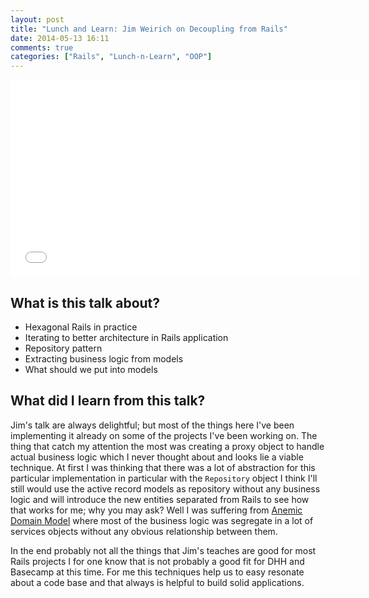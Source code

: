 ```yaml
---
layout: post
title: "Lunch and Learn: Jim Weirich on Decoupling from Rails"
date: 2014-05-13 16:11
comments: true
categories: ["Rails", "Lunch-n-Learn", "OOP"]
---
```


<iframe width="560" height="315" src="//www.youtube.com/embed/tg5RFeSfBM4" frameborder="0" allowfullscreen></iframe>

## What is this talk about?
* Hexagonal Rails in practice
* Iterating to better architecture in Rails application
* Repository pattern 
* Extracting business logic from models 
* What should we put into models

## What did I learn from this talk?
Jim's talk are always delightful; but most of the things here I've been implementing it already on some of the projects I've been working on. The thing that catch my attention the most was creating a proxy object to handle actual business logic which I never thought about and looks lie a viable technique. At first I was thinking that there was a lot of abstraction for this particular implementation in particular with the ```Repository``` object I think I'll still would use the active record models as repository without any business logic and will introduce the new entities separated from Rails to see how that works for me; why you may ask? Well I was suffering from [Anemic Domain Model](http://www.martinfowler.com/bliki/AnemicDomainModel.html) where most of the business logic was segregate in a lot of services objects without any obvious relationship between them. 

In the end probably not all the things that Jim's teaches are good for most Rails projects I for one know that is not probably a good fit for DHH and Basecamp at this time. For me this techniques help us to easy resonate about a code base and that always is helpful to build solid applications.  
